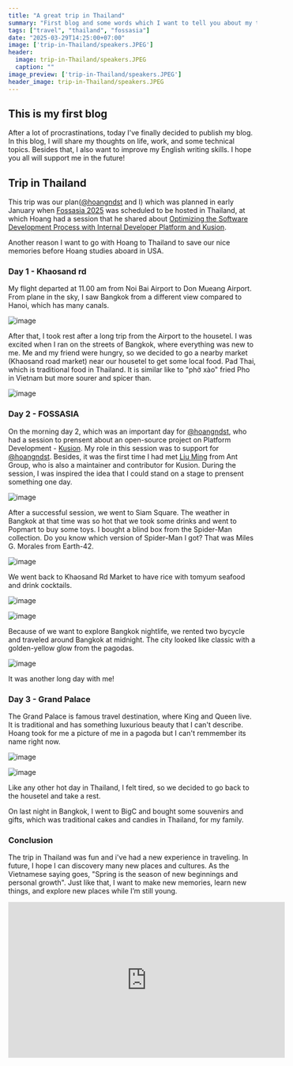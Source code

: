 ```yaml
---
title: "A great trip in Thailand"
summary: "First blog and some words which I want to tell you about my trip in Thailand."
tags: ["travel", "thailand", "fossasia"]
date: "2025-03-29T14:25:00+07:00"
image: ['trip-in-Thailand/speakers.JPEG']
header:
  image: trip-in-Thailand/speakers.JPEG
  caption: ""
image_preview: ['trip-in-Thailand/speakers.JPEG']
header_image: trip-in-Thailand/speakers.JPEG
---
```


## This is my first blog

After a lot of procrastinations, today I've finally decided to publish my blog. In this blog, I will share my thoughts on life, work, and some technical topics. Besides that, I also want to improve my English writing skills. I hope you all will support me in the future!


## Trip in Thailand 

This trip was our plan(<a href="https://hoangndst.com" target="_blank">@hoangndst</a> and I) which was planned in early January when <a href="https://eventyay.com/e/4c0e0c27" target="_blank">Fossasia 2025</a> was scheduled to be hosted in Thailand, at which Hoang had a session that he shared about <a href="https://eventyay.com/e/4c0e0c27/session/9434#info" target="_blank">Optimizing the Software Development Process with Internal Developer Platform and Kusion</a>. 

Another reason I want to go with Hoang to Thailand to save our nice memories before Hoang studies aboard in USA. 

### Day 1 - Khaosand rd

My flight departed at 11.00 am from Noi Bai Airport to Don Mueang Airport. From plane in the sky, I saw Bangkok from a different view compared to Hanoi, which has many canals.

![image](trip-in-Thailand/canals-in-Bangkok.png#center "Canals in Bangkok")

After that, I took rest after a long trip from the Airport to the housetel. I was excited when I ran on the streets of Bangkok, where everything was new to me. Me and my friend were hungry, so we decided to go a nearby market (Khaosand road market) near our housetel to get some local food. Pad Thai, which is traditional food in Thailand. It is similar like to "phở xào" fried Pho in Vietnam but more sourer and spicer than.

![image](trip-in-Thailand/pad-thai.JPEG#center "Pad Thai")

### Day 2 - FOSSASIA

On the morning day 2, which was an important day for <a href="https://hoangndst.com" target="_blank">@hoangndst</a>, who had a session to prensent about an open-source project on Platform Development -  <a href="https://github.com/KusionStack/kusion" target="_blank">Kusion</a>. My role in this session was to support for <a href="https://hoangndst.com" target="_blank">@hoangndst</a>. Besides, it was the first time I had met <a href="https://github.com/liu-hm19" target="_blank">Liu Ming</a> from Ant Group, who is also a maintainer and contributor for Kusion. During the session, I was inspired the idea that I could stand on a stage to prensent something one day.

![image](trip-in-Thailand/speakers.JPEG#center "Me, Hoangndst and Liu Ming")

After a successful session, we went to Siam Square. The weather in Bangkok at that time was so hot that we took some drinks and went to Popmart to buy some toys. I bought a blind box from the Spider-Man collection. Do you know which version of Spider-Man I got? That was Miles G. Morales from Earth-42.

![image](trip-in-Thailand/miles-g-morales.jpeg#center "Miles G. Morales from Earth-42")

We went back to Khaosand Rd Market to have rice with tomyum seafood and drink cocktails.

![image](trip-in-Thailand/cocktail.jpeg#center "Cocktail in Khaosand Road Market")

![image](trip-in-Thailand/drink-cocktail.jpeg#center "Me drank my cocktail")

Because of we want to explore Bangkok nightlife, we rented two bycycle and traveled around Bangkok at midnight. The city looked like classic with a golden-yellow glow from the pagodas.

![image](trip-in-Thailand/golden-pagoda.jpeg#center "A Golden Pagoda")

It was another long day with me!

### Day 3 - Grand Palace

The Grand Palace is famous travel destination, where King and Queen live. It is traditional and has something luxurious beauty that I can't describe. Hoang took for me a picture of me in a pagoda but I can't remmember its name right now.

![image](trip-in-Thailand/me-in-pagoda.jpeg#center "A picture of me in pagoda")


![image](trip-in-Thailand/grand-palace.jpeg#center "Grand Palace")

Like any other hot day in Thailand, I felt tired, so we decided to go back to the housetel and take a rest.

On last night in Bangkok, I went to BigC and bought some souvenirs and gifts, which was traditional cakes and candies in Thailand, for my family.

### Conclusion

The trip in Thailand was fun and i've had a new experience in traveling. In future, I hope I can discovery many new places and cultures. As the Vietnamese saying goes, "Spring is the season of new beginnings and personal growth". Just like that, I want to make new memories, learn new things, and explore new places while I’m still young.

<iframe width="560" height="315" src="https://www.youtube.com/embed/gUr4qp6YGLs?si=XbVgEG3SK0JhlpzI" title="My favorite music" frameborder="0" allow="accelerometer; autoplay; clipboard-write; encrypted-media; gyroscope; picture-in-picture; web-share" referrerpolicy="strict-origin-when-cross-origin" allowfullscreen></iframe>
